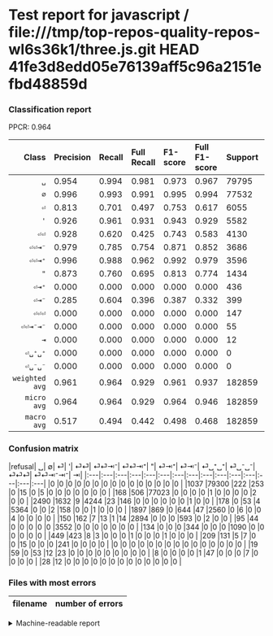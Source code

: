 # Test report for javascript / file:///tmp/top-repos-quality-repos-wl6s36k1/three.js.git HEAD 41fe3d8edd05e76139aff5c96a2151efbd48859d

### Classification report

PPCR: 0.964

| Class | Precision | Recall | Full Recall | F1-score | Full F1-score | Support | Full Support | PPCR |
|------:|:----------|:-------|:------------|:---------|:---------|:--------|:-------------|:-----|
| `␣` | 0.954| 0.994| 0.981| 0.973| 0.967| 79795| 80832| 0.987 |
| `∅` | 0.996| 0.993| 0.991| 0.995| 0.994| 77532| 77700| 0.998 |
| `⏎` | 0.813| 0.701| 0.497| 0.753| 0.617| 6055| 8545| 0.709 |
| `'` | 0.926| 0.961| 0.931| 0.943| 0.929| 5582| 5760| 0.969 |
| `⏎⏎` | 0.928| 0.620| 0.425| 0.743| 0.583| 4130| 6027| 0.685 |
| `⏎⏎⇥⁻` | 0.979| 0.785| 0.754| 0.871| 0.852| 3686| 3836| 0.961 |
| `⏎⏎⇥⁺` | 0.996| 0.988| 0.962| 0.992| 0.979| 3596| 3691| 0.974 |
| `"` | 0.873| 0.760| 0.695| 0.813| 0.774| 1434| 1568| 0.915 |
| `⏎⇥⁺` | 0.000| 0.000| 0.000| 0.000| 0.000| 436| 885| 0.493 |
| `⏎⇥⁻` | 0.285| 0.604| 0.396| 0.387| 0.332| 399| 608| 0.656 |
| `⏎⏎⏎` | 0.000| 0.000| 0.000| 0.000| 0.000| 147| 166| 0.886 |
| `⏎⏎⇥⁻⇥⁻` | 0.000| 0.000| 0.000| 0.000| 0.000| 55| 63| 0.873 |
| `⇥` | 0.000| 0.000| 0.000| 0.000| 0.000| 12| 40| 0.300 |
| `⏎␣⁺␣⁺` | 0.000| 0.000| 0.000| 0.000| 0.000| 0| 0| 0.000 |
| `⏎␣⁻␣⁻` | 0.000| 0.000| 0.000| 0.000| 0.000| 0| 0| 0.000 |
| `weighted avg` | 0.961| 0.964| 0.929| 0.961| 0.937| 182859| 189721| 0.964 |
| `micro avg` | 0.964| 0.964| 0.929| 0.964| 0.946| 182859| 189721| 0.964 |
| `macro avg` | 0.517| 0.494| 0.442| 0.498| 0.468| 182859| 189721| 0.964 |

### Confusion matrix

|refusal|  ␣| ∅| ⏎| '| ⏎⏎| ⏎⏎⇥⁻| ⏎⏎⇥⁺| "| ⏎⇥⁺| ⏎⇥⁻| ⏎␣⁺␣⁺| ⏎␣⁻␣⁻| ⏎⏎⏎| ⏎⏎⇥⁻⇥⁻| ⇥| 
|:---|:---|:---|:---|:---|:---|:---|:---|:---|:---|:---|:---|:---|:---|:---|
|0 |0 |0 |0 |0 |0 |0 |0 |0 |0 |0 |0 |0 |0 |0 |
|1037 |79300 |222 |253 |0 |15 |0 |5 |0 |0 |0 |0 |0 |0 |0 |
|168 |506 |77023 |0 |0 |0 |0 |1 |0 |0 |0 |0 |2 |0 |0 |
|2490 |1632 |9 |4244 |23 |146 |0 |0 |0 |0 |0 |0 |1 |0 |0 |
|178 |0 |53 |4 |5364 |0 |0 |2 |158 |0 |0 |1 |0 |0 |0 |
|1897 |869 |0 |644 |47 |2560 |0 |6 |0 |0 |4 |0 |0 |0 |0 |
|150 |162 |7 |13 |1 |14 |2894 |0 |0 |0 |593 |0 |2 |0 |0 |
|95 |44 |0 |0 |0 |0 |0 |3552 |0 |0 |0 |0 |0 |0 |0 |
|134 |0 |0 |0 |344 |0 |0 |0 |1090 |0 |0 |0 |0 |0 |0 |
|449 |423 |8 |3 |0 |0 |0 |1 |0 |0 |0 |1 |0 |0 |0 |
|209 |131 |5 |7 |0 |0 |15 |0 |0 |0 |241 |0 |0 |0 |0 |
|0 |0 |0 |0 |0 |0 |0 |0 |0 |0 |0 |0 |0 |0 |0 |
|19 |59 |0 |53 |12 |23 |0 |0 |0 |0 |0 |0 |0 |0 |0 |
|8 |0 |0 |0 |0 |1 |47 |0 |0 |0 |7 |0 |0 |0 |0 |
|28 |12 |0 |0 |0 |0 |0 |0 |0 |0 |0 |0 |0 |0 |0 |

### Files with most errors

| filename | number of errors|
|:----:|:-----|

<details>
    <summary>Machine-readable report</summary>
```json
{
  "cl_report": {"\"": {"f1-score": 0.8128262490678598, "precision": 0.8733974358974359, "recall": 0.7601115760111576, "support": 1434}, "\u0027": {"f1-score": 0.943286731733052, "precision": 0.9262648938007253, "recall": 0.9609458975277678, "support": 5582}, "macro avg": {"f1-score": 0.4980586410698363, "precision": 0.516689191728263, "recall": 0.4937306167204339, "support": 182859}, "micro avg": {"f1-score": 0.9639558348235526, "precision": 0.9639558348235526, "recall": 0.9639558348235526, "support": 182859}, "weighted avg": {"f1-score": 0.9613382392784077, "precision": 0.9614992732807991, "recall": 0.9639558348235526, "support": 182859}, "\u21e5": {"f1-score": 0.0, "precision": 0.0, "recall": 0.0, "support": 12}, "\u2205": {"f1-score": 0.9947500629604996, "precision": 0.9960686435527047, "recall": 0.9934349687870815, "support": 77532}, "\u23ce": {"f1-score": 0.7527492018446259, "precision": 0.8128710974909021, "recall": 0.7009083402146986, "support": 6055}, "\u23ce\u21e5\u207a": {"f1-score": 0.0, "precision": 0.0, "recall": 0.0, "support": 436}, "\u23ce\u21e5\u207b": {"f1-score": 0.387459807073955, "precision": 0.285207100591716, "recall": 0.6040100250626567, "support": 399}, "\u23ce\u23ce": {"f1-score": 0.7432138191319495, "precision": 0.9278724175425879, "recall": 0.6198547215496368, "support": 4130}, "\u23ce\u23ce\u21e5\u207a": {"f1-score": 0.9917632276978919, "precision": 0.9957947855340622, "recall": 0.9877641824249166, "support": 3596}, "\u23ce\u23ce\u21e5\u207b": {"f1-score": 0.8714242697982536, "precision": 0.9790257104194858, "recall": 0.7851329354313619, "support": 3686}, "\u23ce\u23ce\u21e5\u207b\u21e5\u207b": {"f1-score": 0.0, "precision": 0.0, "recall": 0.0, "support": 55}, "\u23ce\u23ce\u23ce": {"f1-score": 0.0, "precision": 0.0, "recall": 0.0, "support": 147}, "\u23ce\u2423\u207a\u2423\u207a": {"f1-score": 0.0, "precision": 0.0, "recall": 0.0, "support": 0}, "\u23ce\u2423\u207b\u2423\u207b": {"f1-score": 0.0, "precision": 0.0, "recall": 0.0, "support": 0}, "\u2423": {"f1-score": 0.9734062467394574, "precision": 0.9538357910943251, "recall": 0.9937966037972304, "support": 79795}},
  "cl_report_full": {"\"": {"f1-score": 0.7741477272727272, "precision": 0.8733974358974359, "recall": 0.6951530612244898, "support": 1568}, "\u0027": {"f1-score": 0.9287507575101723, "precision": 0.9262648938007253, "recall": 0.93125, "support": 5760}, "macro avg": {"f1-score": 0.4683897379209431, "precision": 0.516689191728263, "recall": 0.4422207509609486, "support": 189721}, "micro avg": {"f1-score": 0.9462021579258145, "precision": 0.9639558348235526, "recall": 0.9290906120039426, "support": 189721}, "weighted avg": {"f1-score": 0.9372755944252789, "precision": 0.9558375663310076, "recall": 0.9290906120039426, "support": 189721}, "\u21e5": {"f1-score": 0.0, "precision": 0.0, "recall": 0.0, "support": 40}, "\u2205": {"f1-score": 0.9936720700265115, "precision": 0.9960686435527047, "recall": 0.9912870012870013, "support": 77700}, "\u23ce": {"f1-score": 0.6165916024989104, "precision": 0.8128710974909021, "recall": 0.49666471620830893, "support": 8545}, "\u23ce\u21e5\u207a": {"f1-score": 0.0, "precision": 0.0, "recall": 0.0, "support": 885}, "\u23ce\u21e5\u207b": {"f1-score": 0.33172746042670337, "precision": 0.285207100591716, "recall": 0.3963815789473684, "support": 608}, "\u23ce\u23ce": {"f1-score": 0.5827452765763715, "precision": 0.9278724175425879, "recall": 0.4247552679608429, "support": 6027}, "\u23ce\u23ce\u21e5\u207a": {"f1-score": 0.9787820336180766, "precision": 0.9957947855340622, "recall": 0.9623408290436196, "support": 3691}, "\u23ce\u23ce\u21e5\u207b": {"f1-score": 0.8521790341578328, "precision": 0.9790257104194858, "recall": 0.7544316996871742, "support": 3836}, "\u23ce\u23ce\u21e5\u207b\u21e5\u207b": {"f1-score": 0.0, "precision": 0.0, "recall": 0.0, "support": 63}, "\u23ce\u23ce\u23ce": {"f1-score": 0.0, "precision": 0.0, "recall": 0.0, "support": 166}, "\u23ce\u2423\u207a\u2423\u207a": {"f1-score": 0.0, "precision": 0.0, "recall": 0.0, "support": 0}, "\u23ce\u2423\u207b\u2423\u207b": {"f1-score": 0.0, "precision": 0.0, "recall": 0.0, "support": 0}, "\u2423": {"f1-score": 0.9672501067268403, "precision": 0.9538357910943251, "recall": 0.9810471100554236, "support": 80832}},
  "ppcr": 0.9638310993511525
}
```
</details>
